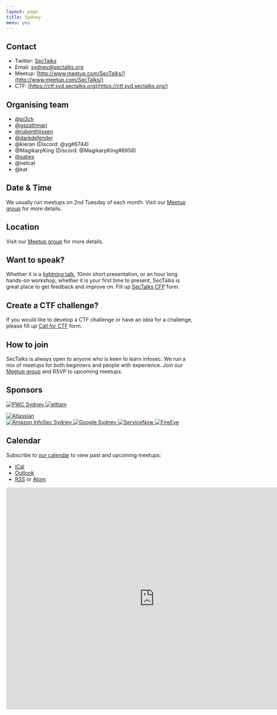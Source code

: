 ```yaml
---
layout: page
title: Sydney 
menu: yes
---
```


## Contact 

* Twitter: [SecTalks](https://twitter.com/sectalks)
* Email: [sydney@sectalks.org](mailto:sydney@sectalks.org)
* Meetup: [http://www.meetup.com/SecTalks/](http://www.meetup.com/SecTalks/)
* CTF: [https://ctf.syd.sectalks.org](https://ctf.syd.sectalks.org/)

## Organising team 

* [@pi3ch](https://twitter.com/pi3ch) 
* [@gszathmari](https://twitter.com/gszathmari)
* [@rubenthijssen](https://twitter.com/rubenthijssen)
* [@darkdefender](https://twitter.com/minimaltalking)
* @kieran (Discord: @yg#6744)
* @MagikarpKing (Discord: @MagikarpKing#8958)
* [@satiex](https://twitter.com/satiexx)
* @netcat
* @kat

## Date & Time 

We usually run meetups on 2nd Tuesday of each month. Visit our [Meetup group](http://www.meetup.com/SecTalks/) for more details.

## Location 

Visit our [Meetup group](http://www.meetup.com/SecTalks/) for more details.

## Want to speak?

Whether it is a [lightning talk](https://en.wikipedia.org/wiki/Lightning_talk), 10min short presentation, or an hour long hands-on workshop, whether it is your first time to present, SecTalks is great place to get feedback and improve on.
Fill up [SecTalks CFP](http://j.mp/sectalkscfp) form.

## Create a CTF challenge?

If you would like to develop a CTF challenge or have an idea for a challenge, please
fill up [Call for CTF](https://bit.ly/sectalksctf) form.

## How to join

SecTalks is always open to anyone who is keen to learn infosec.
We run a mix of meetups for both beginners and people with experience.
Join our [Meetup group](http://www.meetup.com/SecTalks/) and
RSVP to upcoming meetups. 

## Sponsors
<a href="https://pwc.to/2FcpqF4" 
   title="PWC Sydney">
    <img src="{{ site.baseurl }}/images/sponsors/pwc.jpg" 
         alt="PWC Sydney"
         class="sponsor">
</a>
<a href="https://bit.ly/2XYwxK9" 
   title="elttam">
    <img src="{{ site.baseurl }}/images/sponsors/elttam.png" 
         alt="elttam"
         class="sponsor">
</a>
<!--<a href="https://bit.ly/sectalkstyro" 
   title="Tyro Payments">
    <img src="{{ site.baseurl }}/images/sponsors/tyro.png" 
         alt="Tyro Payments" 
         class="sponsor">
</a>-->
<a href="https://bit.ly/2OUPAkk" 
   title="Atlassian Sydney">
    <img src="{{ site.baseurl }}/images/sponsors/atlassian.png" 
         alt="Atlassian"
         class="sponsor-med">
</a>
<br />
<a href="https://bit.ly/2Cr4SIt" 
   title="Amazon InfoSec Sydney">
    <img src="{{ site.baseurl }}/images/sponsors/amazon.png" 
         alt="Amazon InfoSec Sydney"
         class="sponsor">
</a>
<a href="https://bit.ly/2IiKrCm" 
   title="Google Sydney">
    <img src="{{ site.baseurl }}/images/sponsors/google.png" 
         alt="Google Sydney"
         class="sponsor">
</a>
<a href="https://bit.ly/2uP0XRD" 
   title="ServiceNow">
    <img src="{{ site.baseurl }}/images/sponsors/servicenow.jpg" 
         alt="ServiceNow"
         class="sponsor-med">
</a>
<a href="https://bit.ly/2LMfvew" 
   title="FireEye">
    <img src="{{ site.baseurl }}/images/sponsors/fireeye.png" 
         alt="FireEye"
         class="sponsor-med">
</a>




## Calendar 

Subscribe to [our calendar](http://www.meetup.com/SecTalks/events/) to view past and upcoming meetups:

* [iCal](webcal://www.meetup.com/SecTalks/events/ical/)
* [Outlook](http://www.meetup.com/SecTalks/events/ical/)
* [RSS](http://www.meetup.com/SecTalks/events/rss/) or [Atom](http://www.meetup.com/SecTalks/events/atom/)

<iframe src="https://calendar.google.com/calendar/b/3/embed?height=600&amp;wkst=1&amp;bgcolor=%23FFFFFF&amp;src=dgchlqmn2t1tet4f5ruen9aluc5kol6m%40import.calendar.google.com&amp;color=%23875509&amp;ctz=Australia%2FSydney" style="border-width:0" width="800" height="600" frameborder="0" scrolling="no"></iframe>
